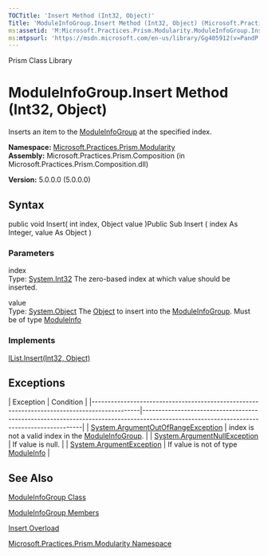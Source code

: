```yaml
---
TOCTitle: 'Insert Method (Int32, Object)'
Title: 'ModuleInfoGroup.Insert Method (Int32, Object) (Microsoft.Practices.Prism.Modularity)'
ms:assetid: 'M:Microsoft.Practices.Prism.Modularity.ModuleInfoGroup.Insert(System.Int32,System.Object)'
ms:mtpsurl: 'https://msdn.microsoft.com/en-us/library/Gg405912(v=PandP.50)'
---
```


Prism Class Library

ModuleInfoGroup.Insert Method (Int32, Object)
=================================================

Inserts an item to the [ModuleInfoGroup](https://msdn.microsoft.com/t:microsoft.practices.prism.modularity.moduleinfogroup) at the specified index.

**Namespace:** [Microsoft.Practices.Prism.Modularity](https://msdn.microsoft.com/n:microsoft.practices.prism.modularity)
**Assembly:** Microsoft.Practices.Prism.Composition (in Microsoft.Practices.Prism.Composition.dll)

**Version:** 5.0.0.0 (5.0.0.0)

## Syntax


<span id="syntaxToggle"></span>public void Insert( int index, Object value )Public Sub Insert ( index As Integer, value As Object )

### Parameters

index  
Type: [System.Int32](http://msdn2.microsoft.com/en-us/library/td2s409d)
The zero-based index at which value should be inserted.

value  
Type: [System.Object](http://msdn2.microsoft.com/en-us/library/e5kfa45b)
The [Object](http://msdn2.microsoft.com/en-us/library/e5kfa45b) to insert into the [ModuleInfoGroup](https://msdn.microsoft.com/t:microsoft.practices.prism.modularity.moduleinfogroup). Must be of type [ModuleInfo](https://msdn.microsoft.com/t:microsoft.practices.prism.modularity.moduleinfo)

### Implements

[IList.Insert(Int32, Object)](http://msdn2.microsoft.com/en-us/library/zkf4388a)

Exceptions
----------

<span id="exceptionsToggle"></span>
| Exception                                                                                   | Condition                                                                                                                               |
|---------------------------------------------------------------------------------------------|-----------------------------------------------------------------------------------------------------------------------------------------|
| [System.ArgumentOutOfRangeException](http://msdn2.microsoft.com/en-us/library/8xt94y6e) | index is not a valid index in the [ModuleInfoGroup](https://msdn.microsoft.com/t:microsoft.practices.prism.modularity.moduleinfogroup). |
| [System.ArgumentNullException](http://msdn2.microsoft.com/en-us/library/27426hcy)       | If value is null.                                                                                                                       |
| [System.ArgumentException](http://msdn2.microsoft.com/en-us/library/3w1b3114)           | If value is not of type [ModuleInfo](https://msdn.microsoft.com/t:microsoft.practices.prism.modularity.moduleinfo)                      |

See Also
--------


[ModuleInfoGroup Class](https://msdn.microsoft.com/t:microsoft.practices.prism.modularity.moduleinfogroup)

[ModuleInfoGroup Members](https://msdn.microsoft.com/allmembers.t:microsoft.practices.prism.modularity.moduleinfogroup)

[Insert Overload](https://msdn.microsoft.com/overload:microsoft.practices.prism.modularity.moduleinfogroup.insert)

[Microsoft.Practices.Prism.Modularity Namespace](https://msdn.microsoft.com/n:microsoft.practices.prism.modularity)
